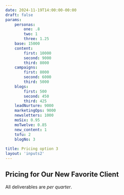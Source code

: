 ```yaml
---
date: 2024-11-19T14:00:00-00:00
draft: false
params:
    personas:
        one: .8
        two: 1
        three: 1.25
    base: 15000
    content: 
        first: 10000
        second: 9000
        third: 8000
    campaigns: 
        first: 8000
        second: 6000
        third: 5000
    blogs: 
        first: 500
        second: 450
        third: 425
    leadNurture: 9000
    marketingOps: 9000
    newsletters: 1000
    moSix: 0.95
    moTwelve: 0.85
    new_content: 1
    tofu: 2
    blogNo: 3
    
title: Pricing option 3
layout: 'inputs2'
---
```


## Pricing for Our New Favorite Client

All deliverables are *per quarter*.
